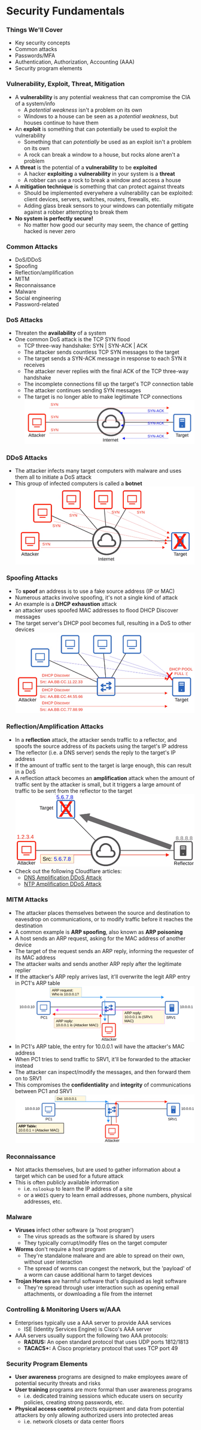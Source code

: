 # Security Fundamentals
### Things We'll Cover
- Key security concepts
- Common attacks
- Passwords/MFA
- Authentication, Authorization, Accounting (AAA)
- Security program elements
### Vulnerability, Exploit, Threat, Mitigation
- A **vulnerability** is any potential weakness that can compromise the CIA of a system/info
	- A *potential weakness* isn't a problem on its own
	- Windows to a house can be seen as a *potential weakness*, but houses continue to have them
- An **exploit** is something that can potentially be used to exploit the vulnerability
	- Something that can *potentially* be used as an exploit isn't a problem on its own
	- A rock can break a window to a house, but rocks alone aren't a problem
- A **threat** is the potential of a **vulnerability** to be **exploited**
	- A hacker **exploiting** a **vulnerability** in your system is a **threat**
	- A robber can use a rock to break a window and access a house
- A **mitigation technique** is something that can protect against threats
	- Should be implemented everywhere a vulnerability can be exploited: client devices, servers, switches, routers, firewalls, etc.
	- Adding glass break sensors to your windows can potentially mitigate against a robber attempting to break them
- **No system is perfectly secure!**
	- No matter how good our security may seem, the chance of getting hacked is never zero
### Common Attacks
- DoS/DDoS
- Spoofing
- Reflection/amplification
- MITM
- Reconnaissance
- Malware
- Social engineering
- Password-related
### DoS Attacks
- Threaten the **availability** of a system
- One common DoS attack is the TCP SYN flood
	- TCP three-way handshake: SYN | SYN-ACK | ACK
	- The attacker sends countless TCP SYN messages to the target
	- The target sends a SYN-ACK message in response to each SYN it receives
	- The attacker never replies with the final ACK of the TCP three-way handshake
	- The incomplete connections fill up the target's TCP connection table
	- The attacker continues sending SYN messages
	- The target is no longer able to make legitimate TCP connections
![](attachments/a049b888b72adb7956e8e19cc70ad854.png)
### DDoS Attacks
- The attacker infects many target computers with malware and uses them all to initiate a DoS attack
- This group of infected computers is called a **botnet**
![](attachments/39bc3eab0b42d332684056d00996d6cb.png)
### Spoofing Attacks
- To **spoof** an address is to use a fake source address (IP or MAC)
- Numerous attacks involve spoofing, it's not a single kind of attack
- An example is a **DHCP exhaustion** attack
- an attacker uses spoofed MAC addresses to flood DHCP Discover messages
- The target server's DHCP pool becomes full, resulting in a DoS to other devices
![](attachments/336d9e00312410ebe41f969f243047fe.png)
### Reflection/Amplification Attacks
- In a **reflection** attack, the attacker sends traffic to a reflector, and spoofs the source address of its packets using the target's IP address
- The reflector (i.e. a DNS server) sends the reply to the target's IP address
- If the amount of traffic sent to the target is large enough, this can result in a DoS
- A reflection attack becomes an **amplification** attack when the amount of traffic sent by the attacker is small, but it triggers a large amount of traffic to be sent from the reflector to the target
![](attachments/79d191621440737374aacb96aac5fa3d.png)
- Check out the following Cloudflare articles:
	- [DNS Amplification DDoS Attack](https://www.cloudfare.com/learning/ddos/dns-amplification-ddos-attack/)
	- [NTP Amplification DDoS Attack](https://www.cloudflare.com/learning/ddos/ntp-amplification-ddos-attack/)
### MITM Attacks
- The attacker places themselves between the source and destination to eavesdrop on communications, or to modify traffic before it reaches the destination
- A common example is **ARP spoofing**, also known as **ARP poisoning**
- A host sends an ARP request, asking for the MAC address of another device
- The target of the request sends an ARP reply, informing the requester of its MAC address
- The attacker waits and sends another ARP reply after the legitimate replier
- If the attacker's ARP reply arrives last, it'll overwrite the legit ARP entry in PC1's ARP table
![](attachments/1edfce6148eccd990ede35ccaff3a301.png)
- In PC1's ARP table, the entry for 10.0.0.1 will have the attacker's MAC address
- When PC1 tries to send traffic to SRV1, it'll be forwarded to the attacker instead
- The attacker can inspect/modify the messages, and then forward them on to SRV1
- This compromises the **confidentiality** and **integrity** of communications between PC1 and SRV1
![](attachments/c40aac22fb4932f6ad16a5f04e1d19ad.png)
### Reconnaissance
- Not attacks themselves, but are used to gather information about a target which can be used for a future attack
- This is often publicly available information
	- i.e. `nslookup` to learn the IP address of a site
	- or a `WHOIS` query to learn email addresses, phone numbers, physical addresses, etc.
### Malware
- **Viruses** infect other software (a 'host program')
	- The virus spreads as the software is shared by users
	- They typically corrupt/modify files on the target computer
- **Worms** don't require a host program
	- They're standalone malware and are able to spread on their own, without user interaction
	- The spread of worms can congest the network, but the 'payload' of a worm can cause additional harm to target devices
- **Trojan Horses** are harmful software that's disguised as legit software
	- They're spread through user interaction such as opening email attachments, or downloading a file from the internet
### Controlling & Monitoring Users w/AAA
- Enterprises typically use a AAA server to provide AAA services
	- ISE (Identity Services Engine) is Cisco's AAA server
- AAA servers usually support the following two AAA protocols:
	- **RADIUS:** An open standard protocol that uses UDP ports 1812/1813
	- **TACACS+:** A Cisco proprietary protocol that uses TCP port 49
### Security Program Elements
- **User awareness** programs are designed to make employees aware of potential security threats and risks
- **User training** programs are more formal than user awareness programs
	- i.e. dedicated training sessions which educate users on security policies, creating strong passwords, etc.
- **Physical access control** protects equipment and data from potential attackers by only allowing authorized users into protected areas
	- i.e. network closets or data center floors